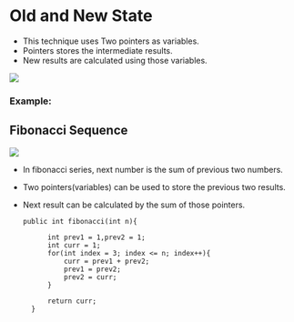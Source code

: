 # Old and New State

- This technique uses Two pointers as variables.
- Pointers stores the intermediate results.
- New results are calculated using those variables.

![](https://i.imgur.com/VNtHKMO.jpg)

### Example:

## Fibonacci Sequence

![](https://encrypted-tbn0.gstatic.com/images?q=tbn:ANd9GcTxl4LXK4WdfFVDyjtTJR1TsuncOUj4c5eReg&usqp=CAU)

- In fibonacci series, next number is the sum of previous two numbers.
- Two pointers(variables) can be used to store the previous two results.
- Next result can be calculated by the sum of those pointers.

      public int fibonacci(int n){

            int prev1 = 1,prev2 = 1;
            int curr = 1;
            for(int index = 3; index <= n; index++){
                curr = prev1 + prev2;
                prev1 = prev2;
                prev2 = curr;
            }

            return curr;
        }
